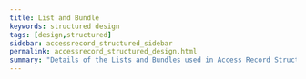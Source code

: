 ```yaml
---
title: List and Bundle
keywords: structured design
tags: [design,structured]
sidebar: accessrecord_structured_sidebar
permalink: accessrecord_structured_design.html
summary: "Details of the Lists and Bundles used in Access Record Structured"
---
```

